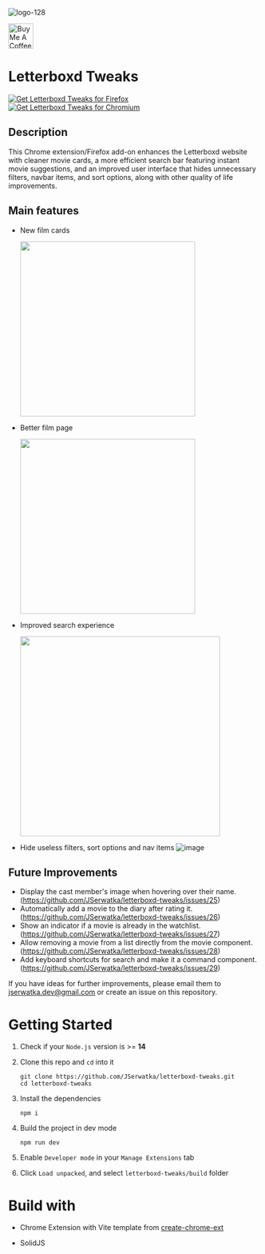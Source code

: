 ![logo-128](https://github.com/user-attachments/assets/24db487d-5e4f-47d3-b769-481f71a59c7e)

<a href="https://www.buymeacoffee.com/jserwatka" target="_blank"><img src="https://cdn.buymeacoffee.com/buttons/v2/default-yellow.png" alt="Buy Me A Coffee" style="height: 50px !important;width: auto !important;" ></a>

# Letterboxd Tweaks
<a href="https://addons.mozilla.org/pl/firefox/addon/letterboxd-tweaks/" target="_blank"><img src="https://user-images.githubusercontent.com/585534/107280546-7b9b2a00-6a26-11eb-8f9f-f95932f4bfec.png" alt="Get Letterboxd Tweaks for Firefox"></a>
<a href="https://chromewebstore.google.com/detail/letterboxd-tweaks/hopfbphfhmjgdnedoldfpbhepohibfkj" target="_blank"><img src="https://user-images.githubusercontent.com/585534/107280622-91a8ea80-6a26-11eb-8d07-77c548b28665.png" alt="Get Letterboxd Tweaks for Chromium"></a>

## Description
This Chrome extension/Firefox add-on enhances the Letterboxd website with cleaner movie cards, a more efficient search bar featuring instant movie suggestions, and an improved user interface that hides unnecessary filters, navbar items, and sort options, along with other quality of life improvements.

## Main features
- New film cards
  
  <img src="https://github.com/user-attachments/assets/04d91a6c-6d90-4167-89e9-a60d8ad285e8" height="350" />

- Better film page

  <img src="https://github.com/user-attachments/assets/631c1e99-bd07-4cfa-b554-3e7a7db8dfa1" height="350" />

- Improved search experience

  <img src="https://github.com/user-attachments/assets/abbef7b9-e992-46d1-b09b-90b43d98c323" height="400" />

- Hide useless filters, sort options and nav items
  ![image](https://github.com/JSerwatka/letterboxd-tweaks/assets/33938646/11f3eedd-c79c-4be6-bc63-970cb09237b2)

## Future Improvements
- Display the cast member's image when hovering over their name. (https://github.com/JSerwatka/letterboxd-tweaks/issues/25)
- Automatically add a movie to the diary after rating it. (https://github.com/JSerwatka/letterboxd-tweaks/issues/26)
- Show an indicator if a movie is already in the watchlist. (https://github.com/JSerwatka/letterboxd-tweaks/issues/27)
- Allow removing a movie from a list directly from the movie component. (https://github.com/JSerwatka/letterboxd-tweaks/issues/28)
- Add keyboard shortcuts for search and make it a command component. (https://github.com/JSerwatka/letterboxd-tweaks/issues/29)

If you have ideas for further improvements, please email them to jserwatka.dev@gmail.com or create an issue on this repository.

# Getting Started
1. Check if your `Node.js` version is >= **14**
2. Clone this repo and `cd` into it
   ```shell
   git clone https://github.com/JSerwatka/letterboxd-tweaks.git
   cd letterboxd-tweaks
   ```
3. Install the dependencies
   ```shell
   npm i
   ```
4. Build the project in dev mode

   ```shell
   npm run dev
   ```

5. Enable `Developer mode` in your `Manage Extensions` tab
6. Click `Load unpacked`, and select `letterboxd-tweaks/build` folder

  
# Build with

- Chrome Extension with Vite template from [create-chrome-ext](https://github.com/guocaoyi/create-chrome-ext)

- SolidJS


